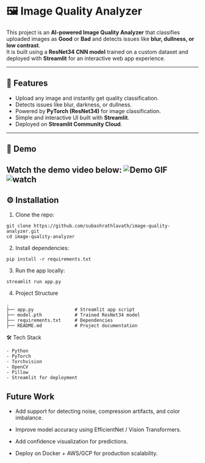 # 🖼️ Image Quality Analyzer

This project is an **AI-powered Image Quality Analyzer** that classifies uploaded images as **Good** or **Bad** and detects issues like **blur, dullness, or low contrast**.  
It is built using a **ResNet34 CNN model** trained on a custom dataset and deployed with **Streamlit** for an interactive web app experience.

---

## 🚀 Features

* Upload any image and instantly get quality classification.
* Detects issues like blur, darkness, or dullness.
* Powered by **PyTorch (ResNet34)** for image classification.
* Simple and interactive UI built with **Streamlit**.
* Deployed on **Streamlit Community Cloud**.

---

## 🎥 Demo

 Watch the demo video below:
![Demo GIF](demo.gif)
![watch]([https://youtu.be/I3FEKGYdayQ](https://youtu.be/I3FEKGYdayQ?si=vZ-VfPIEQJFU_Lxg))
---

## ⚙️ Installation

1. Clone the repo:

````
git clone https://github.com/subashrathlavath/image-quality-analyzer.git
cd image-quality-analyzer 
````
2. Install dependencies:
```
pip install -r requirements.txt
```

3. Run the app locally:
```
streamlit run app.py
```
4. Project Structure
```
.
├── app.py               # Streamlit app script
├── model.pth            # Trained ResNet34 model
├── requirements.txt     # Dependencies
├── README.md            # Project documentation
```
🛠️ Tech Stack
```
- Python
- PyTorch
- Torchvision
- OpenCV
- Pillow
- Streamlit for deployment
```
## Future Work

- Add support for detecting noise, compression artifacts, and color imbalance.

- Improve model accuracy using EfficientNet / Vision Transformers.

- Add confidence visualization for predictions.

- Deploy on Docker + AWS/GCP for production scalability.
